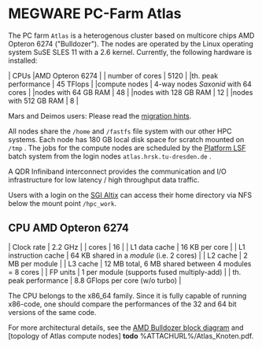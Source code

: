 # MEGWARE PC-Farm Atlas

The PC farm `Atlas` is a heterogenous cluster based on multicore chips
AMD Opteron 6274 ("Bulldozer"). The nodes are operated by the Linux
operating system SuSE SLES 11 with a 2.6 kernel. Currently, the
following hardware is installed:

| CPUs |AMD Opteron 6274 |
| number of cores | 5120 |
|th. peak performance | 45 TFlops |
|compute nodes | 4-way nodes *Saxonid* with 64 cores |
|nodes with 64 GB RAM | 48 |
|nodes with 128 GB RAM | 12 |
|nodes with 512 GB RAM | 8 |

Mars and Deimos users: Please read the [migration hints](migrate_to_atlas.md).

All nodes share the `/home` and `/fastfs` file system with our other HPC systems. Each
node has 180 GB local disk space for scratch mounted on `/tmp` . The jobs for the compute nodes are
scheduled by the [Platform LSF](platform_lsf.md) batch system from the login nodes
`atlas.hrsk.tu-dresden.de` .

A QDR Infiniband interconnect provides the communication and I/O infrastructure for low latency /
high throughput data traffic.

Users with a login on the [SGI Altix](hardware_altix.md) can access their home directory via NFS
below the mount point `/hpc_work`.

## CPU AMD Opteron 6274

| Clock rate | 2.2 GHz |
| cores | 16 |
| L1 data cache | 16 KB per core |
| L1 instruction cache | 64 KB shared in a *module* (i.e. 2 cores) |
| L2 cache | 2 MB per module |
| L3 cache | 12 MB total, 6 MB shared between 4 modules = 8 cores |
| FP units | 1 per module (supports fused multiply-add) |
| th. peak performance | 8.8 GFlops per core (w/o turbo) |

The CPU belongs to the x86_64 family. Since it is fully capable of
running x86-code, one should compare the performances of the 32 and 64
bit versions of the same code.

For more architectural details, see the
[AMD Bulldozer block diagram](http://upload.wikimedia.org/wikipedia/commons/e/ec/AMD_Bulldozer_block_diagram_%288_core_CPU%29.PNG)
and [topology of Atlas compute nodes] **todo** %ATTACHURL%/Atlas_Knoten.pdf.

